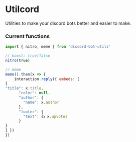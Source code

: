 # Utilcord

Utilities to make your discord bots better and easier to make.

### Current functions

```js
import { nitro, meme } from 'discord-bot-utils'

// boost: true/false
nitro(true)

// meme
meme().then(x => {
    interaction.reply({ embeds: [
{
"title": x.title,
      "color": null,
      "author": {
        "name": x.author
      },
      "footer": {
        "text": 👍 x.upvotes
      }
}
] })
})
```
